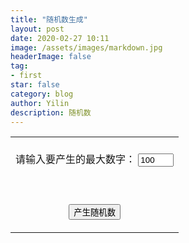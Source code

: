 ```yaml
---
title: "随机数生成"
layout: post
date: 2020-02-27 10:11
image: /assets/images/markdown.jpg
headerImage: false
tag: 
- first
star: false
category: blog
author: Yilin
description: 随机数
---
```



<script language=vbscript>
Function GetRnd()
lowerNum=1
upperNum = document.lotto.maxnum.value
Dim unit,RndNum,Fun_X
unit = upperNum - lowerNum
Redim MyArray(unit)
Redim outmarr(unit)
For Fun_I=0 To unit
myArray(Fun_I)= lowerNum + Fun_I
Next
For Fun_I=0 To round(unit)
RndNum = getRndNumber(Fun_I,unit)
Fun_X = myArray(RndNum)
myArray(RndNum)=myArray(Fun_I)
myArray(Fun_I)=Fun_X
Next
For i=0 to upperNum
document.write MyArray(i)&"<br>"
Next
End Function
Function getRndNumber(lowerbound,upperbound)
Randomize
getRndNumber=Int((upperbound-lowerbound+1)*Rnd+lowerbound)
End Function
</script>
<form name="lotto">
<table width=100% border=0>
<tr>
<td align=center>
<br>请输入要产生的最大数字： <input type=text name=maxnum value="100" size=4 maxlength=4><br><br><br><br>
<input type=button value="产生随机数" onClick="GetRnd()">
<p>
</td>
</tr>
</table>
</form>

